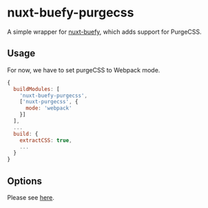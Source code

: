 # nuxt-buefy-purgecss

A simple wrapper for [nuxt-buefy](https://github.com/buefy/nuxt-buefy),
which adds support for PurgeCSS.

## Usage

For now, we have to set purgeCSS to Webpack mode.

```js
{
  buildModules: [
    'nuxt-buefy-purgecss',
    ['nuxt-purgecss', {
      mode: 'webpack'
    }]
  ],
  ...
  build: {
    extractCSS: true,
    ...
  }
}
```

## Options

Please see [here](https://github.com/buefy/nuxt-buefy#options).
